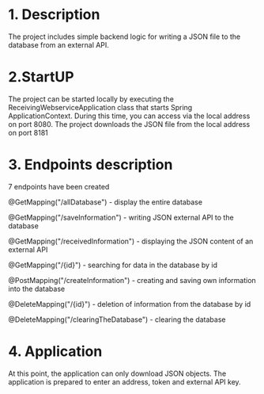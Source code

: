 # 1. Description

The project includes simple backend logic for writing a JSON file to the database from an external API.

# 2.StartUP

The project can be started locally by executing the ReceivingWebserviceApplication class that starts Spring ApplicationContext. During this time, you can access via the local address on port 8080. The project downloads the JSON file from the local address on port 8181

# 3. Endpoints description

7 endpoints have been created

@GetMapping("/allDatabase") - display the entire database

@GetMapping("/saveInformation") - writing JSON external API to the database

@GetMapping("/receivedInformation") - displaying the JSON content of an external API

@GetMapping("/{id}") - searching for data in the database by id

@PostMapping("/createInformation") - creating and saving own information into the database

@DeleteMapping("/{id}") - deletion of information from the database by id

@DeleteMapping("/clearingTheDatabase") - clearing the database

# 4. Application

At this point, the application can only download JSON objects. 
The application is prepared to enter an address, token and external API key.

